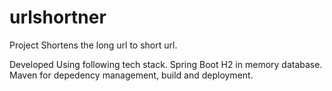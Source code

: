 # urlshortner
Project Shortens the long url to short url.

Developed Using following tech stack.
    Spring Boot
    H2 in memory database.
    Maven for depedency management, build and deployment.